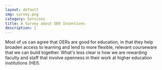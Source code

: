 ```yaml
---
layout: default
img: survey.png
category: Services
title: A Survey about OER Incentives
description: |
---
```

  Most of us can agree that OERs are good for education, in that they help broaden access to learning and lend to more flexible, relevant courseware that we can build together. What's less clear is how we are rewarding faculty and staff that involve openness in their work at higher education institutions (HEI).